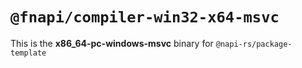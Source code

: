# `@fnapi/compiler-win32-x64-msvc`

This is the **x86_64-pc-windows-msvc** binary for `@napi-rs/package-template`
